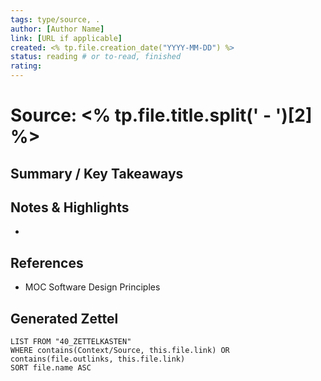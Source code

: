 ```yaml
---
tags: type/source, .
author: [Author Name]
link: [URL if applicable]
created: <% tp.file.creation_date("YYYY-MM-DD") %>
status: reading # or to-read, finished
rating: 
---
```

# Source: <% tp.file.title.split(' - ')[2] %>

## Summary / Key Takeaways



## Notes & Highlights

*   

## References

*   MOC Software Design Principles

## Generated Zettel

```dataview
LIST FROM "40_ZETTELKASTEN"
WHERE contains(Context/Source, this.file.link) OR contains(file.outlinks, this.file.link)
SORT file.name ASC